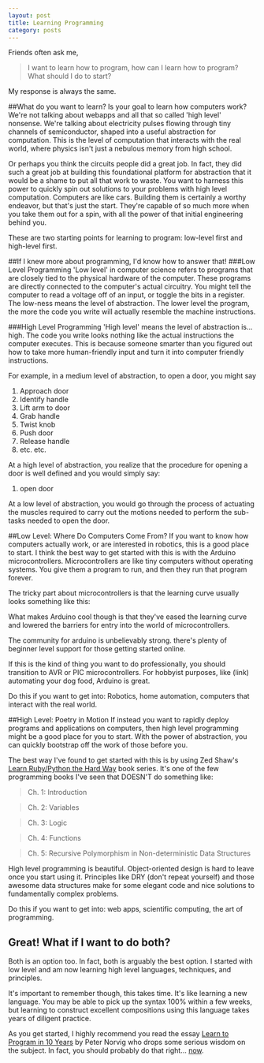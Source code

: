 ```yaml
---
layout: post
title: Learning Programming
category: posts
---
```


Friends often ask me, 
>I want to learn how to program, how can I learn how to program? What should I do to start?

My response is always the same. 

##What do you want to learn?
Is your goal to learn how computers work? We're not talking about webapps and all that so called 'high level' nonsense. 
We're talking about electricity pulses flowing through tiny channels of
semiconductor, shaped into a useful abstraction for computation. This is 
the level of computation that interacts with the real world, where physics 
isn't just a nebulous memory from high school.

Or perhaps you think the circuits people did a great job. In fact,
they did such a great job at building this foundational platform 
for abstraction that it would be a shame to put all that work to 
waste. You want to harness this power to quickly spin out solutions
to your problems with high level computation. Computers are like 
cars. Building them is certainly a worthy endeavor, but that's just 
the start. They're capable of so much more when you take them out 
for a spin, with all the power of that initial engineering behind you. 

These are two starting points for learning to program: low-level first 
and high-level first.

##If I knew more about programming, I'd know how to answer that!
###Low Level Programming
'Low level' in computer science refers to programs that are closely tied to
the physical hardware of the computer. These programs are directly connected
to the computer's actual circuitry. You might tell the computer to read a 
voltage off of an input, or toggle the bits in a register. The low-ness means
the level of abstraction. The lower level the program, the more the code
you write will actually resemble the machine instructions.

###High Level Programming
'High level' means the level of abstraction is... high. The code you write 
looks nothing like the actual instructions the computer executes. This is because someone smarter than you figured out how to take more human-friendly
input and turn it into computer friendly instructions. 

For example, in a medium level of abstraction, to open a door, you might say
1. Approach door
2. Identify handle
3. Lift arm to door
4. Grab handle
5. Twist knob
6. Push door
7. Release handle
8. etc. etc.

At a high level of abstraction, you realize that the procedure for opening
a door is well defined and you would simply say:
1. open door

At a low level of abstraction, you would go through the process of actuating
the muscles required to carry out the motions needed to perform the sub-tasks
needed to open the door.

##Low Level: Where Do Computers Come From?
If you want to know how computers actually work, or are interested in robotics,
this is a good place to start. I think the best way to get started with this
is with the Arduino microcontrollers. Microcontrollers are like tiny computers
without operating systems. You give them a program to run, and then they
run that program forever.

The tricky part about microcontrollers is that the learning curve usually 
looks something like this:

What makes Arduino cool though is that they've eased the learning curve
and lowered the barriers for entry into the world of microcontrollers.

The community for arduino is unbelievably strong. there's plenty of beginner 
level support for those getting started online.

If this is the kind of thing you want to do professionally, you should 
transition to AVR or PIC microcontrollers. For hobbyist purposes, like
(link) automating your dog food, Arduino is great. 

Do this if you want to get into: Robotics, home automation, computers that
interact with the real world.

##High Level: Poetry in Motion
If instead you want to rapidly deploy programs and applications on computers,
then high level programming might be a good place for you to start. With the 
power of abstraction, you can quickly bootstrap off the work of those before
you. 

The best way I've found to get started with this is by using Zed Shaw's [Learn 
Ruby/Python the Hard Way][lthw] book series. It's one of the few programming 
books I've seen that DOESN'T do something like:

>Ch. 1: Introduction

>Ch. 2: Variables 

>Ch. 3: Logic

>Ch. 4: Functions

>Ch. 5: Recursive Polymorphism in Non-deterministic Data Structures

High level programming is beautiful. Object-oriented design is hard to leave 
once you start using it. Principles like DRY (don't repeat yourself) and those 
awesome data structures make for some elegant code and nice solutions to 
fundamentally complex problems.

Do this if you want to get into: web apps, scientific computing, the art of programming.

## Great! What if I want to do both?
Both is an option too. In fact, both is arguably the best option. I started with low level 
and am now learning high level languages, techniques, and principles. 

It's important to remember though, this takes time. It's like learning a new language. 
You may be able to pick up the syntax 100% within a few weeks, but learning to construct
excellent compositions using this language takes years of diligent practice. 

As you get started, I highly recommend you read the essay [Learn to Program in 10 Years][pn]
by Peter Norvig who drops some serious wisdom on the subject. In fact, you should probably do
that right... [now][pn]. 

[pn]: http://norvig.com/21-days.html
[lthw]: http://learncodethehardway.org/
